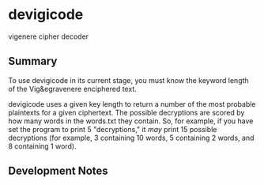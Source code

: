 devigicode
==========

vigenere cipher decoder

Summary
-------

To use devigicode in its current stage, you must know the keyword length of the Vig&egravenere enciphered text.

devigicode uses a given key length to return a number of the most probable plaintexts for a given ciphertext. The possible decryptions are scored by how many words in the words.txt they contain. So, for example, if you have set the program to print 5 "decryptions," it *may* print 15 possible decryptions (for example, 3 containing 10 words, 5 containing 2 words, and 8 containing 1 word).

Development Notes
-----------------
